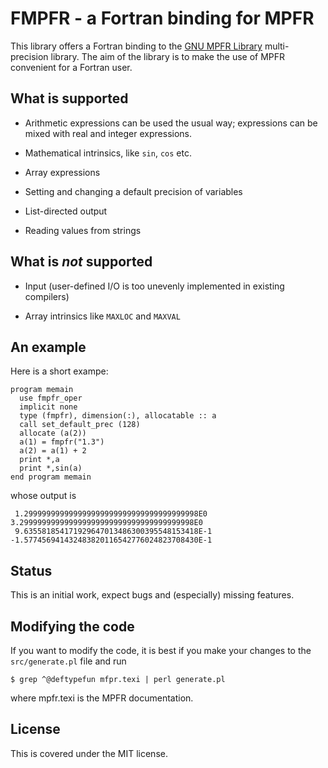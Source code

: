 # FMPFR - a Fortran binding for MPFR

This library offers a Fortran binding to the [GNU MPFR
Library](https://www.mpfr.org/) multi-precision library.  The aim of
the library is to make the use of MPFR convenient for a Fortran user.

## What is supported

* Arithmetic expressions can be used the usual way; expressions
can be mixed with real and integer expressions.

* Mathematical intrinsics, like `sin`, `cos` etc.

* Array expressions

* Setting and changing a default precision of variables

* List-directed output

* Reading values from strings

## What is *not* supported

* Input (user-defined I/O is too unevenly implemented in existing
  compilers)

* Array intrinsics like `MAXLOC` and `MAXVAL`

## An example

Here is a short exampe:
```
program memain
  use fmpfr_oper
  implicit none
  type (fmpfr), dimension(:), allocatable :: a
  call set_default_prec (128)
  allocate (a(2))
  a(1) = fmpfr("1.3")
  a(2) = a(1) + 2
  print *,a
  print *,sin(a)
end program memain
```
whose output is
```
 1.299999999999999999999999999999999999998E0  3.299999999999999999999999999999999999998E0 
 9.635581854171929647013486300395548153418E-1  -1.577456941432483820116542776024823708430E-1
```

## Status

This is an initial work, expect bugs and (especially) missing features.

## Modifying the code

If you want to modify the code, it is best if you make your changes to
the `src/generate.pl` file and run
```
$ grep ^@deftypefun mfpr.texi | perl generate.pl
```
where mpfr.texi is the MPFR documentation.

## License

This is covered under the MIT license.